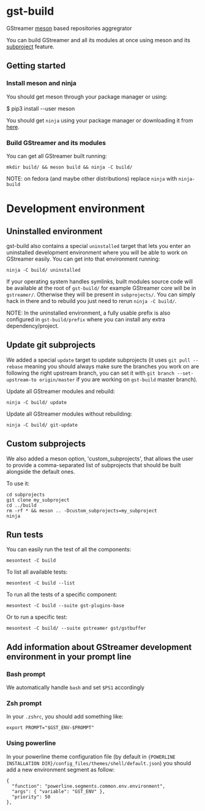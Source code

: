 # gst-build

GStreamer [meson](http://mesonbuild.com/) based repositories aggregrator

You can build GStreamer and all its modules at once using
meson and its [subproject](https://github.com/mesonbuild/meson/wiki/Subprojects) feature.

## Getting started

### Install meson and ninja

You should get meson through your package manager or using:

  $ pip3 install --user meson

You should get `ninja` using your package manager or downloading it from
[here](https://github.com/ninja-build/ninja/releases).

### Build GStreamer and its modules

You can get all GStreamer built running:

```
mkdir build/ && meson build && ninja -C build/
```

NOTE: on fedora (and maybe other distributions) replace `ninja` with `ninja-build`

# Development environment

## Uninstalled environment

gst-build also contains a special `uninstalled` target that lets you enter an
uninstalled development environment where you will be able to work on GStreamer
easily. You can get into that environment running:

```
ninja -C build/ uninstalled
```

If your operating system handles symlinks, built modules source code will be
available at the root of `gst-build/` for example GStreamer core will be in
`gstreamer/`. Otherwise they will be present in `subprojects/`. You can simply
hack in there and to rebuild you just need to rerun `ninja -C build/`.

NOTE: In the uninstalled environment, a fully usable prefix is also configured
in `gst-build/prefix` where you can install any extra dependency/project.

## Update git subprojects

We added a special `update` target to update subprojects (it uses `git pull
--rebase` meaning you should always make sure the branches you work on are
following the right upstream branch, you can set it with `git branch
--set-upstream-to origin/master` if you are working on `gst-build` master
branch).

Update all GStreamer modules and rebuild:

```
ninja -C build/ update
```

Update all GStreamer modules without rebuilding:

```
ninja -C build/ git-update
```

## Custom subprojects

We also added a meson option, 'custom_subprojects', that allows the user
to provide a comma-separated list of subprojects that should be built
alongside the default ones.

To use it:

```
cd subprojects
git clone my_subproject
cd ../build
rm -rf * && meson .. -Dcustom_subprojects=my_subproject
ninja
```


## Run tests

You can easily run the test of all the components:

```
mesontest -C build
```

To list all available tests:

```
mesontest -C build --list
```

To run all the tests of a specific component:

```
mesontest -C build --suite gst-plugins-base
```

Or to run a specific test:

```
mesontest -C build/ --suite gstreamer gst/gstbuffer
```

## Add information about GStreamer development environment in your prompt line

### Bash prompt

We automatically handle `bash` and set `$PS1` accordingly

### Zsh prompt

In your `.zshrc`, you should add something like:

```
export PROMPT="$GST_ENV-$PROMPT"
```

### Using powerline

In your powerline theme configuration file (by default in
`{POWERLINE INSTALLATION DIR}/config_files/themes/shell/default.json`)
you should add a new environment segment as follow:

```
{
  "function": "powerline.segments.common.env.environment",
  "args": { "variable": "GST_ENV" },
  "priority": 50
},
```
